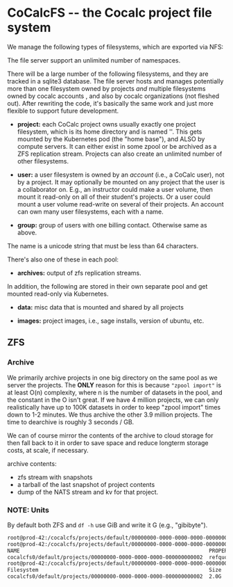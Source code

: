 # CoCalcFS -- the Cocalc project file system

We manage the following types of filesystems, which are exported via NFS:

The file server support an unlimited number of namespaces.

There will be a large number of the following filesystems, and they are tracked in a sqlite3 database.  The file server hosts and manages potentially more than one filesystem owned by projects *and* multiple filesystems owned by cocalc accounts , and also by cocalc organizations (not fleshed out).  After rewriting the code, it's basically the same work and just more flexible to support future development.

- **project:** each CoCalc project owns usually exactly one project filesystem, which is its home directory and is named ''. This gets mounted by the Kubernetes pod \(the "home base"\), and ALSO by compute servers. It can either exist in some zpool or be archived as a ZFS replication stream. Projects can also create an unlimited number of other filesystems.

- **user:** a user filesystem is owned by an _account_ \(i.e., a CoCalc user\), not by a project. It may optionally be mounted on any project that the user is a collaborator on. E.g., an instructor could make a user volume, then mount it read\-only on all of their student's projects. Or a user could mount a user volume read\-write on several of their projects. An account can own many user filesystems, each with a name.

- **group:** group of users with one billing contact.  Otherwise same as above.

The name is a unicode string that must be less than 64 characters.

There's also one of these in each pool:

- **archives:** output of zfs replication streams.

In addition, the following are stored in their own separate pool and get mounted read-only via Kubernetes.

- **data:** misc data that is mounted and shared by all projects

- **images:** project images, i.e., sage installs, version of ubuntu, etc.

## ZFS

### Archive

We primarily archive projects in one big directory on the same pool as we
server the projects. The **ONLY** reason for this is because `"zpool import"` is
at least O\(n\) complexity, where n is the number of datasets in the pool,
and the constant in the O isn't great. If we have 4 million projects, we can
only realistically have up to 100K datasets in order to keep "zpool import" times
down to 1-2 minutes. We thus archive the other 3.9 million projects. The time
to dearchive is roughly 3 seconds / GB.

We can of course mirror the contents of the archive to cloud storage for then fall
back to it in order to save space and reduce longterm storage costs, at scale,
if necessary.

archive contents:

- zfs stream with snapshots
- a tarball of the last snapshot of project contents
- dump of the NATS stream and kv for that project.

### NOTE: Units

By default both ZFS and `df -h` use GiB and write it G (e.g., "gibibyte").

```sh
root@prod-42:/cocalcfs/projects/default/00000000-0000-0000-0000-000000000002# zfs set refquota=2147483648 cocalcfs0/default/projects/00000000-0000-0000-0000-000000000002
root@prod-42:/cocalcfs/projects/default/00000000-0000-0000-0000-000000000002# zfs get refquota cocalcfs0/default/projects/00000000-0000-0000-0000-000000000002
NAME                                                             PROPERTY  VALUE     SOURCE
cocalcfs0/default/projects/00000000-0000-0000-0000-000000000002  refquota  2G        local
root@prod-42:/cocalcfs/projects/default/00000000-0000-0000-0000-000000000002# df -h .
Filesystem                                                       Size  Used Avail Use% Mounted on
cocalcfs0/default/projects/00000000-0000-0000-0000-000000000002  2.0G  568M  1.5G  28% /cocalcfs/projects/default/00000000-0000-0000-0000-000000000002
```
